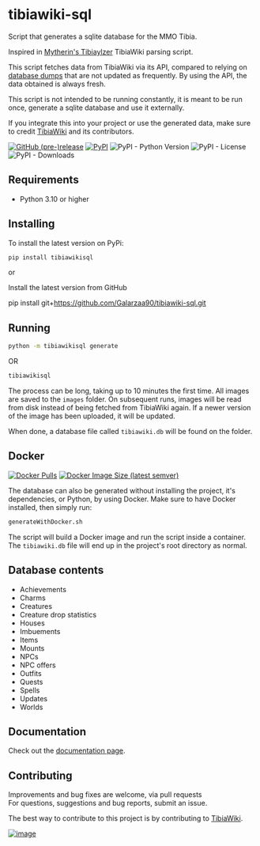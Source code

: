 # tibiawiki-sql 

Script that generates a sqlite database for the MMO Tibia.

Inspired in [Mytherin's Tibiaylzer](https://github.com/Mytherin/Tibialyzer) TibiaWiki parsing script.

This script fetches data from TibiaWiki via its API, compared to relying on [database dumps](http://tibia.fandom.com/wiki/Special:Statistics)
that are not updated as frequently. By using the API, the data obtained is always fresh.

This script is not intended to be running constantly, it is meant to be run once, generate a sqlite database and use it 
externally.

If you integrate this into your project or use the generated data, make sure to credit [TibiaWiki](https://tibia.fandom.com) and its contributors.


[![GitHub (pre-)release](https://img.shields.io/github/release/Galarzaa90/tibiawiki-sql/all.svg)](https://github.com/Galarzaa90/tibiawiki-sql/releases)
[![PyPI](https://img.shields.io/pypi/v/tibiawikisql.svg)](https://pypi.python.org/pypi/tibiawikisql/)
![PyPI - Python Version](https://img.shields.io/pypi/pyversions/tibiawikisql.svg)
![PyPI - License](https://img.shields.io/pypi/l/tibiawikisql.svg)
![PyPI - Downloads](https://img.shields.io/pypi/dm/tibiawikisql)

## Requirements
* Python 3.10 or higher
    
## Installing
To install the latest version on PyPi:

```sh
pip install tibiawikisql
```

or

Install the latest version from GitHub

pip install git+https://github.com/Galarzaa90/tibiawiki-sql.git

## Running

```sh
python -m tibiawikisql generate
```

OR

```sh
tibiawikisql
```

The process can be long, taking up to 10 minutes the first time. All images are saved to the `images` folder. On 
subsequent runs, images will be read from disk instead of being fetched from TibiaWiki again.
If a newer version of the image has been uploaded, it will be updated.

When done, a database file called `tibiawiki.db` will be found on the folder.

## Docker
[![Docker Pulls](https://img.shields.io/docker/pulls/galarzaa90/tibiawiki-sql)](https://hub.docker.com/r/galarzaa90/tibiawiki-sql)
[![Docker Image Size (latest semver)](https://img.shields.io/docker/image-size/galarzaa90/tibiawiki-sql?sort=semver)](https://hub.docker.com/r/galarzaa90/tibiawiki-sql/tags)

The database can also be generated without installing the project, it's dependencies, or Python, by using Docker.
Make sure to have Docker installed, then simply run:

```sh
generateWithDocker.sh
```

The script will build a Docker image and run the script inside a container. The `tibiawiki.db` file will end up in
the project's root directory as normal.

## Database contents
* Achievements
* Charms
* Creatures
* Creature drop statistics
* Houses
* Imbuements
* Items
* Mounts
* NPCs
* NPC offers
* Outfits
* Quests
* Spells
* Updates
* Worlds

## Documentation
Check out the [documentation page](https://galarzaa90.github.io/tibiawiki-sql/).


## Contributing
Improvements and bug fixes are welcome, via pull requests  
For questions, suggestions and bug reports, submit an issue.

The best way to contribute to this project is by contributing to [TibiaWiki](https://tibia.fandom.com).

[![image](https://vignette.wikia.nocookie.net/tibia/images/d/d9/Tibiawiki_Small.gif/revision/latest?cb=20150129101832&path-prefix=en)](https://tibia.fandom.com/)
